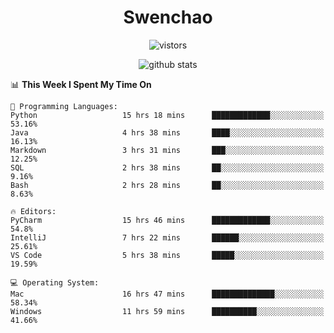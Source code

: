 <h1 align="center">Swenchao</h3>

<p align="center">
  <img src="https://visitor-badge.glitch.me/badge?page_id=Swenchao" alt="vistors" />
</p>

<p align="center">
  <img src="https://github-readme-stats.vercel.app/api?username=Swenchao&count_private=true&show_icons=true&theme=vue-dark&hide_title=true" alt="github stats" />
</p>

<!--START_SECTION:waka-->
📊 **This Week I Spent My Time On** 

```text
💬 Programming Languages: 
Python                   15 hrs 18 mins      █████████████░░░░░░░░░░░░   53.16% 
Java                     4 hrs 38 mins       ████░░░░░░░░░░░░░░░░░░░░░   16.13% 
Markdown                 3 hrs 31 mins       ███░░░░░░░░░░░░░░░░░░░░░░   12.25% 
SQL                      2 hrs 38 mins       ██░░░░░░░░░░░░░░░░░░░░░░░   9.16% 
Bash                     2 hrs 28 mins       ██░░░░░░░░░░░░░░░░░░░░░░░   8.63%

🔥 Editors: 
PyCharm                  15 hrs 46 mins      █████████████░░░░░░░░░░░░   54.8% 
IntelliJ                 7 hrs 22 mins       ██████░░░░░░░░░░░░░░░░░░░   25.61% 
VS Code                  5 hrs 38 mins       █████░░░░░░░░░░░░░░░░░░░░   19.59%

💻 Operating System: 
Mac                      16 hrs 47 mins      ██████████████░░░░░░░░░░░   58.34% 
Windows                  11 hrs 59 mins      ██████████░░░░░░░░░░░░░░░   41.66%

```


<!--END_SECTION:waka-->
